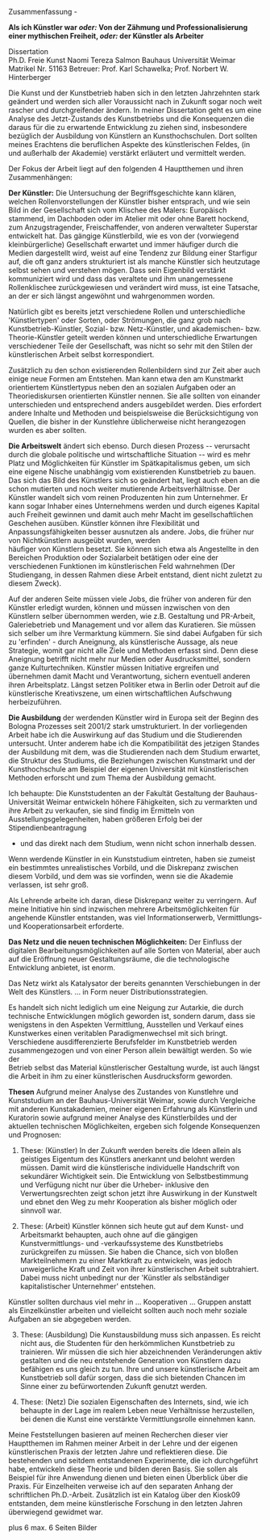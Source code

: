 Zusammenfassung - 

**Als ich Künstler war *oder:* Von der Zähmung und Professionalisierung einer mythischen Freiheit, *oder:* der Künstler als Arbeiter**  


Dissertation  
Ph.D. Freie Kunst
Naomi Tereza Salmon
Bauhaus Universität Weimar
Matrikel Nr. 51163
Betreuer: Prof. Karl Schawelka; Prof. Norbert W. Hinterberger  


Die Kunst und der Kunstbetrieb haben sich in den letzten Jahrzehnten stark geändert und werden sich aller Voraussicht nach in Zukunft sogar noch weit rascher 
und durchgreifender ändern. In meiner Dissertation geht es um eine Analyse des Jetzt-Zustands des Kunstbetriebs und die Konsequenzen die daraus für die zu erwartende 
Entwicklung zu ziehen sind, insbesondere bezüglich der Ausbildung von Künstlern an Kunsthochschulen. Dort sollten meines Erachtens die beruflichen Aspekte des 
künstlerischen Feldes, (in und außerhalb der Akademie) verstärkt erläutert und vermittelt werden. 

Der Fokus der Arbeit liegt auf den folgenden 4 Hauptthemen und ihren Zusammenhängen:    


**Der Künstler:** Die Untersuchung der Begriffsgeschichte kann klären, welchen Rollenvorstellungen der Künstler bisher entsprach, und wie sein Bild in der Gesellschaft 
sich vom Klischee des Malers: Europäisch stammend, im Dachboden oder im Atelier mit oder ohne Barett hockend, zum Anzugstragender, Freischaffender, von anderen verwalteter 
Superstar entwickelt hat. Das gängige Künstlerbild, wie es von der (vorwiegend kleinbürgerliche) Gesellschaft erwartet und immer häufiger 
durch die Medien dargestellt wird, weist auf eine Tendenz zur Bildung einer Starfigur auf, die oft ganz anders strukturiert ist als manche Künstler sich heutzutage selbst sehen und verstehen 
mögen. Dass sein Eigenbild verstärkt kommuniziert wird und dass das veraltete und ihm unangemessene Rollenklischee zurückgewiesen und verändert wird muss, ist eine Tatsache, an der er sich 
längst angewöhnt und wahrgenommen worden. 

Natürlich gibt es bereits jetzt verschiedene Rollen und unterschiedliche 'Künstlertypen' oder Sorten, oder Strömungen, die ganz grob nach Kunstbetrieb-Künstler, Sozial- bzw. Netz-Künstler, 
und akademischen- bzw. Theorie-Künstler geteilt werden können und unterschiedliche Erwartungen verschiedener Teile der 
Gesellschaft, was nicht so sehr mit den Stilen der künstlerischen Arbeit selbst korrespondiert. 

Zusätzlich zu den schon existierenden Rollenbildern sind zur Zeit aber auch einige neue Formen 
am Entstehen. Man kann etwa den am Kunstmarkt orientiertem Künstlertypus neben den an sozialen Aufgaben oder an Theoriediskursen orientierten Künstler nennen. Sie alle sollten 
von einander unterschieden und entsprechend anders ausgebildet werden. Dies erfordert andere Inhalte und Methoden und beispielsweise die Berücksichtigung von Quellen, die 
bisher in der Kunstlehre üblicherweise nicht herangezogen wurden es aber sollten.   


**Die Arbeitswelt** ändert sich ebenso. Durch diesen Prozess -- verursacht durch die globale politische und wirtschaftliche Situation -- wird es mehr Platz und Möglichkeiten für 
Künstler im Spätkapitalismus geben, um sich eine eigene Nische unabhängig vom existierenden Kunstbetrieb zu bauen. Das sich das Bild des Künstlers sich so geändert hat, 
liegt auch eben an die schon mutierten und noch weiter mutierende Arbeitsverhältnisse. Der Künstler wandelt sich vom reinen Produzenten hin 
zum Unternehmer. Er kann sogar Inhaber eines Unternehmens werden und durch eigenes Kapital auch Freiheit gewinnen und damit auch mehr Macht im gesellschaftlichen Geschehen 
ausüben. Künstler können ihre Flexibilität und Anpassungsfähigkeiten besser ausnutzen als andere. Jobs, die früher nur von Nichtkünstlern ausgeübt wurden, werden  
häufiger von Künstlern besetzt. Sie können sich etwa als Angestellte in den Bereichen Produktion oder Sozialarbeit betätigen oder eine der verschiedenen Funktionen im 
künstlerischen Feld wahrnehmen (Der Studiengang, in dessen Rahmen diese Arbeit entstand, dient nicht zuletzt zu diesem Zweck). 

Auf der anderen Seite müssen viele Jobs, die früher von anderen für den Künstler erledigt wurden, können und müssen inzwischen von den Künstlern selber übernommen werden, 
wie z.B. Gestaltung und PR-Arbeit, Galeriebetrieb und Management und vor allem das Kuratieren. Sie müssen sich selber um ihre Vermarktung kümmern. 
Sie sind dabei Aufgaben für sich zu 'erfinden' - durch Aneignung, als künstlerische Aussage, als neue Strategie, womit gar 
nicht alle Ziele und Methoden erfasst sind. Denn diese Aneignung betrifft nicht mehr nur Medien oder Ausdrucksmittel, sondern ganze Kulturtechniken. Künstler müssen Initiative 
ergreifen und übernehmen damit Macht und Verantwortung, sichern eventuell anderen ihren Arbeitsplatz. Längst setzen Politiker etwa in Berlin oder Detroit auf die künstlerische 
Kreativszene, um einen wirtschaftlichen Aufschwung herbeizuführen.  
  

**Die Ausbildung** der werdenden Künstler wird in Europa seit der Beginn des Bologna Prozesses seit 2001/2 stark umstrukturiert. In der vorliegenden Arbeit habe ich 
die Auswirkung auf das Studium und die Studierenden untersucht. Unter anderem habe ich die Kompatibilität des jetzigen Standes der Ausbildung mit dem, was die Studierenden nach 
dem Studium erwartet, die Struktur des Studiums, die Beziehungen zwischen Kunstmarkt und der Kunsthochschule am Beispiel der eigenen Universität mit künstlerischen Methoden 
erforscht und zum Thema der Ausbildung gemacht. 

Ich behaupte: Die Kunststudenten an der Fakultät Gestaltung der Bauhaus-Universität Weimar entwickeln 
höhere Fähigkeiten, sich zu vermarkten und ihre Arbeit zu verkaufen, sie sind findig im Ermitteln von Ausstellungsgelegenheiten, haben größeren Erfolg bei der Stipendienbeantragung 
- und das direkt nach dem Studium, wenn nicht schon innerhalb dessen. 

Wenn werdende Künstler in ein Kunststudium eintreten, haben sie zumeist ein bestimmtes unrealistisches Vorbild, 
und die Diskrepanz zwischen diesem Vorbild, und dem was sie vorfinden, wenn sie die Akademie verlassen, ist sehr groß. 

Als Lehrende arbeite ich daran, diese Diskrepanz weiter zu verringern.
Auf meine Initiative hin sind inzwischen mehrere Arbeitsmöglichkeiten für angehende Künstler entstanden, was viel Informationserwerb, Vermittlungs- 
und Kooperationsarbeit erforderte.  
  

**Das Netz und die neuen technischen Möglichkeiten:** Der Einfluss der digitalen Bearbeitungsmöglichkeiten auf alle Sorten von Material, aber auch auf die Eröffnung neuer 
Gestaltungsräume, die die technologische Entwicklung anbietet, ist enorm. 

Das Netz wirkt als Katalysator der bereits genannten Verschiebungen in der Welt des Künstlers. ... in Form neuer Distributionsstrategien. 

<!-- Einerseits erweitern sich die Rollen:
die Künstler aus wirtschaftlichen und sozialen Gründen beruflich übernehmen, und 

nach oben?
andererseits wirkt er auf neue Weise direkt auf seine ureigene Umgebung, 
nämlich sein Biotop des Kunstbetriebs 
ein: die Rollen des Museumsleiters, des Galeristen, des Kurators, werden vermehrt auch von Künstlern übernommen.  -->

Es handelt sich nicht lediglich um eine Neigung zur Autarkie, 
die durch technische Entwicklungen möglich geworden ist, sondern darum, dass sie wenigstens in den Aspekten Vermittlung, Ausstellen und Verkauf eines Kunstwerkes einen veritablen 
Paradigmenwechsel mit sich bringt. Verschiedene ausdifferenzierte Berufsfelder im Kunstbetrieb werden zusammengezogen und von einer Person allein bewältigt werden. So wie der  
Betrieb selbst das Material künstlerischer Gestaltung wurde, ist auch längst die Arbeit in ihm zu einer künstlerischen Ausdrucksform geworden.  


**Thesen**
Aufgrund meiner Analyse des Zustandes von Kunstlehre und Kunststudium an der Bauhaus-Universität Weimar, sowie durch Vergleiche mit anderen Kunstakademien, meiner eigenen Erfahrung 
als Künstlerin und Kuratorin sowie aufgrund meiner Analyse des Künstlerbildes und der aktuellen technischen Möglichkeiten, ergeben sich folgende Konsequenzen und Prognosen: 

1. These: (Künstler)
In der Zukunft werden bereits die Ideen allein als geistiges Eigentum des Künstlers anerkannt und belohnt werden müssen. Damit wird die künstlerische individuelle Handschrift 
von sekundärer Wichtigkeit sein. Die Entwicklung von Selbstbestimmung und Verfügung nicht nur über die Urheber- inklusive den Verwertungsrechten zeigt 
schon jetzt ihre Auswirkung in der Kunstwelt und ebnet den Weg zu mehr Kooperation als bisher möglich oder sinnvoll war.  


2. These: (Arbeit)
Künstler können sich heute gut auf dem Kunst- und Arbeitsmarkt behaupten, auch ohne auf die gängigen Kunstvermittlungs- und -verkaufssysteme des Kunstbetriebs 
zurückgreifen zu müssen. Sie haben die Chance, sich von bloßen Markteilnehmern zu einer Marktkraft zu entwickeln, was jedoch unweigerliche Kraft und Zeit von ihrer künstlerischen Arbeit subtrahiert. Dabei muss nicht unbedingt nur der 'Künstler als selbständiger 
kapitalistischer Unternehmer' entstehen. 

Künstler sollten durchaus viel mehr in ... Kooperativen ... Gruppen anstatt als Einzelkünstler arbeiten und vielleicht sollten auch noch mehr soziale 
Aufgaben an sie abgegeben werden. 

3. These: (Ausbildung)
Die Kunstausbildung muss sich anpassen. Es reicht nicht aus, die Studenten für den herkömmlichen Kunstbetrieb zu trainieren. Wir müssen die sich hier abzeichnenden Veränderungen aktiv 
gestalten und die neu entstehende Generation von Künstlern dazu befähigen es uns gleich zu tun. Ihre und unsere künstlerische Arbeit am Kunstbetrieb soll dafür sorgen, dass die sich 
bietenden Chancen im Sinne einer zu befürwortenden Zukunft genutzt werden.

 
4. These: (Netz)
Die sozialen Eigenschaften des Internets, sind, wie ich behaupte in der Lage im realem Leben neue Verhältnisse herzustellen, bei denen die Kunst eine verstärkte Vermittlungsrolle einnehmen kann.


 

Meine Feststellungen basieren auf meinen Recherchen dieser vier Hauptthemen im Rahmen meiner Arbeit in der Lehre und der eigenen künstlerischen Praxis der letzten Jahre und reflektieren diese. 
Die bestehenden und seitdem entstandenen Experimente, die ich durchgeführt habe, entwickeln diese Theorie und bilden deren Basis. Sie sollen als Beispiel für ihre Anwendung dienen und bieten 
einen Überblick über die Praxis. Für Einzelheiten verweise ich auf den separaten Anhang der schriftlichen Ph.D.-Arbeit. Zusätzlich ist ein Katalog über den Kiosk09 entstanden, dem meine 
künstlerische Forschung in den letzten Jahren überwiegend gewidmet war. 


 


plus 6 max. 6 Seiten Bilder
